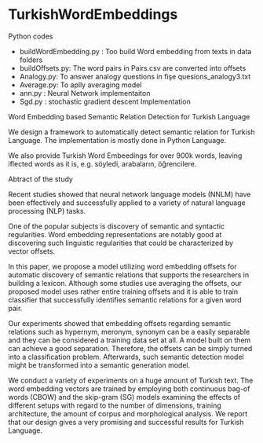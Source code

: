 # TurkishWordEmbeddings


Python codes
- buildWordEmbedding.py : Too build Word embedding from texts in data folders
- buildOffsets.py:  The word pairs in Pairs.csv are converted into offsets
- Analogy.py: To answer analogy questions in fişe quesions_analogy3.txt
- Average.py: To aplly averaging model
- ann.py : Neural Network implementaiton 
- Sgd.py :  stochastic gradient descent Implementation 



Word Embedding based Semantic Relation Detection for Turkish Language

We design a framework to automatically detect semantic relation for Turkish Language. The implementation is mostly done in Python Language. 

We also provide Turkish Word Embeedings for over 900k words, leaving iflected words as it is, e.g. söyledi, arabaların, öğrencilere.



Abtract of the study

Recent studies showed that neural network language models (NNLM) have been effectively and successfully applied to a variety of natural language processing (NLP) tasks.

One of the popular subjects is discovery of semantic and syntactic regularities. Word embedding representations are notably good at discovering such linguistic regularities that could be characterized by vector offsets.


In this paper, we propose a model utilizing word embedding offsets for automatic discovery of semantic relations that supports the researchers in building a lexicon. Although some studies use averaging the offsets, our proposed model uses rather entire training offsets and it is able to train classifier that successfully identifies semantic relations for a given word pair.

Our experiments showed that embedding offsets regarding semantic relations such as hypernym, meronym, synonym can be a easily separable and they can be considered a training data set at all. A model built on them can achieve a good separation. Therefore, the offsets can be simply turned into a classification problem. Afterwards, such semantic detection model might be transformed into a semantic generation model.


We conduct a variety of experiments on a huge amount of Turkish text. The word embedding vectors are trained 
by employing both continuous bag-of words (CBOW) and the skip-gram (SG) models  examining the effects of different setups with regard to the number of dimensions, training architecture, the amount of corpus and morphological analysis. We report that our design gives a very promising and successful results for Turkish Language.
